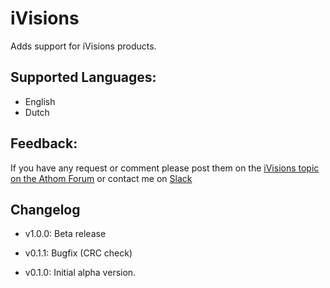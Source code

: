 # iVisions

Adds support for iVisions products.

## Supported Languages:
* English
* Dutch

## Feedback:
If you have any request or comment please post them on the [iVisions topic on the Athom Forum](https://forum.athom.com/discussion/4383/) or contact me on [Slack](https://athomcommunity.slack.com/team/pbaan93)    

## Changelog

* v1.0.0: Beta release

* v0.1.1: Bugfix (CRC check)

* v0.1.0: Initial alpha version.